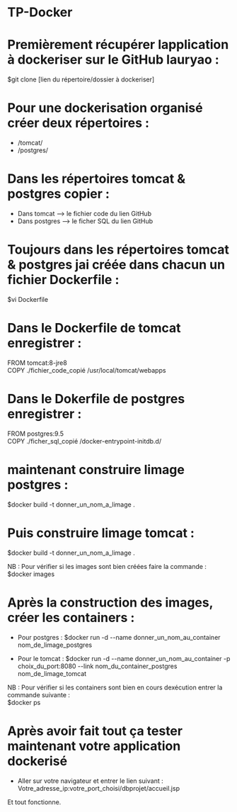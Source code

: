 # TP-Docker

# Premièrement récupérer lapplication à dockeriser sur le GitHub lauryao :  
$git clone [lien du répertoire/dossier à dockeriser] 

# Pour une dockerisation organisé créer deux répertoires : 
- /tomcat/
- /postgres/

# Dans les répertoires tomcat & postgres copier :  
- Dans tomcat    -->    le fichier code du lien GitHub
- Dans postgres  -->    le ficher SQL du lien GitHub

# Toujours dans les répertoires tomcat & postgres jai créée dans chacun un fichier Dockerfile : 
$vi Dockerfile

# Dans le Dockerfile de tomcat enregistrer :  
FROM tomcat:8-jre8      
COPY ./fichier_code_copié /usr/local/tomcat/webapps

# Dans le Dokerfile de postgres enregistrer :  
FROM postgres:9.5   
COPY ./ficher_sql_copié /docker-entrypoint-initdb.d/  

# maintenant construire limage postgres :
$docker build -t donner_un_nom_a_limage . 

# Puis construire limage tomcat :
$docker build -t  donner_un_nom_a_limage .

NB : Pour vérifier si les images sont bien créées faire la commande : 
$docker images

# Après la construction des images, créer les containers :  
- Pour postgres :
$docker run -d --name donner_un_nom_au_container nom_de_limage_postgres

- Pour le tomcat :
$docker run -d --name donner_un_nom_au_container -p choix_du_port:8080 --link nom_du_container_postgres nom_de_limage_tomcat

NB : Pour vérifier si les containers sont bien en cours dexécution entrer la commande suivante :  
$docker ps

# Après avoir fait tout ça tester maintenant votre application dockerisé 
- Aller sur votre navigateur et entrer le lien suivant :
Votre_adresse_ip:votre_port_choisi/dbprojet/accueil.jsp   

Et tout fonctionne.  
